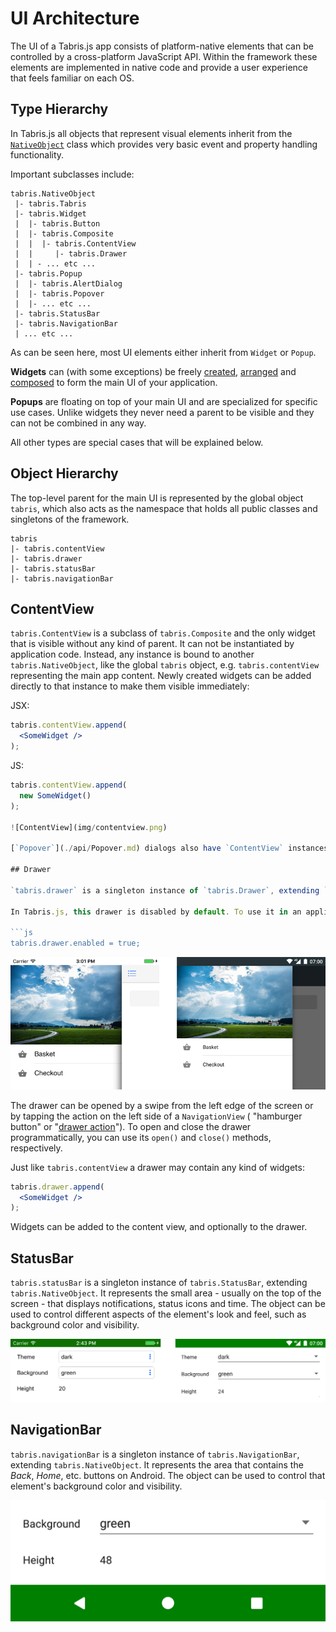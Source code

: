 ---
---
# UI Architecture

The UI of a Tabris.js app consists of platform-native elements that can be controlled by a cross-platform JavaScript API. Within the framework these elements are implemented in native code and provide a user experience that feels familiar on each OS.

## Type Hierarchy

In Tabris.js all objects that represent visual elements inherit from the [`NativeObject`](./api/NativeObject.md) class which provides very basic event and property handling functionality.

Important subclasses include:

```
tabris.NativeObject
 |- tabris.Tabris
 |- tabris.Widget
 |  |- tabris.Button
 |  |- tabris.Composite
 |  |  |- tabris.ContentView
 |  |     |- tabris.Drawer
 |  | - ... etc ...
 |- tabris.Popup
 |  |- tabris.AlertDialog
 |  |- tabris.Popover
 |  |- ... etc ...
 |- tabris.StatusBar
 |- tabris.NavigationBar
 | ... etc ...
```

As can be seen here, most UI elements either inherit from `Widget` or `Popup`.

**Widgets** can (with some exceptions) be freely [created](./widget-basics.md#Hello-World), [arranged](./layout.md) and [composed](./widget-basics.md#Composition) to form the main UI of your application.

**Popups** are floating on top of your main UI and are specialized for specific use cases. Unlike widgets they never need a parent to be visible and they can not be combined in any way.

All other types are special cases that will be explained below.

## Object Hierarchy

The top-level parent for the main UI is represented by the global object `tabris`, which also acts as the namespace that holds all public classes and singletons of the framework.

```
tabris
|- tabris.contentView
|- tabris.drawer
|- tabris.statusBar
|- tabris.navigationBar
```

## ContentView

`tabris.ContentView` is a subclass of `tabris.Composite` and the only widget that is visible without any kind of parent. It can not be instantiated by application code. Instead, any instance is bound to another `tabris.NativeObject`, like the global `tabris` object, e.g. `tabris.contentView` representing the main app content. Newly created widgets can be added directly to that instance to make them visible immediately:

JSX:
```jsx
tabris.contentView.append(
  <SomeWidget />
);
```

JS:
```js
tabris.contentView.append(
  new SomeWidget()
);

![ContentView](img/contentview.png)

[`Popover`](./api/Popover.md) dialogs also have `ContentView` instances attached.

## Drawer

`tabris.drawer` is a singleton instance of `tabris.Drawer`, extending `tabris.ContentView`. It's a widget container that can be slid in from the left edge of the screen, typically used for top-level navigation.

In Tabris.js, this drawer is disabled by default. To use it in an application, you have to enable it:

```js
tabris.drawer.enabled = true;
```

![Drawer](img/drawer.png)

The drawer can be opened by a swipe from the left edge of the screen or by tapping the action on the left side of a `NavigationView` ( "hamburger button" or "[drawer action](./api/NavigationView.md#drawerActionVisible)"). To open and close the drawer programmatically, you can use its `open()` and `close()` methods, respectively.

Just like `tabris.contentView` a drawer may contain any kind of widgets:

```jsx
tabris.drawer.append(
  <SomeWidget />
);
```

Widgets can be added to the content view, and optionally to the drawer.

## StatusBar

`tabris.statusBar` is a singleton instance of `tabris.StatusBar`, extending `tabris.NativeObject`. It represents the small area - usually on the top of the screen - that displays notifications, status icons and time. The object can be used to control different aspects of the element's look and feel, such as background color and visibility.

![StatusBar](img/statusbar.png)

## NavigationBar

`tabris.navigationBar` is a singleton instance of `tabris.NavigationBar`, extending `tabris.NativeObject`. It represents the area that contains the *Back*, *Home*, etc. buttons on Android. The object can be used to control that element's background color and visibility.

![NavigationBar](img/navigationbar.png)

